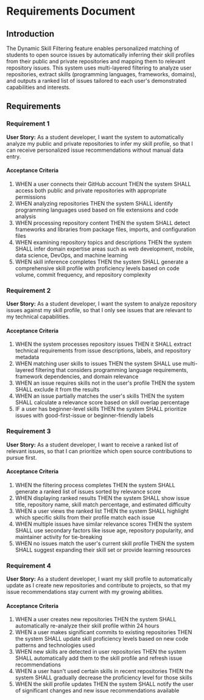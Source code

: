 # Requirements Document

## Introduction

The Dynamic Skill Filtering feature enables personalized matching of students to open source issues by automatically inferring their skill profiles from their public and private repositories and mapping them to relevant repository issues. This system uses multi-layered filtering to analyze user repositories, extract skills (programming languages, frameworks, domains), and outputs a ranked list of issues tailored to each user's demonstrated capabilities and interests.

## Requirements

### Requirement 1

**User Story:** As a student developer, I want the system to automatically analyze my public and private repositories to infer my skill profile, so that I can receive personalized issue recommendations without manual data entry.

#### Acceptance Criteria

1. WHEN a user connects their GitHub account THEN the system SHALL access both public and private repositories with appropriate permissions
2. WHEN analyzing repositories THEN the system SHALL identify programming languages used based on file extensions and code analysis
3. WHEN processing repository content THEN the system SHALL detect frameworks and libraries from package files, imports, and configuration files
4. WHEN examining repository topics and descriptions THEN the system SHALL infer domain expertise areas such as web development, mobile, data science, DevOps, and machine learning
5. WHEN skill inference completes THEN the system SHALL generate a comprehensive skill profile with proficiency levels based on code volume, commit frequency, and repository complexity

### Requirement 2

**User Story:** As a student developer, I want the system to analyze repository issues against my skill profile, so that I only see issues that are relevant to my technical capabilities.

#### Acceptance Criteria

1. WHEN the system processes repository issues THEN it SHALL extract technical requirements from issue descriptions, labels, and repository metadata
2. WHEN matching user skills to issues THEN the system SHALL use multi-layered filtering that considers programming language requirements, framework dependencies, and domain relevance
3. WHEN an issue requires skills not in the user's profile THEN the system SHALL exclude it from the results
4. WHEN an issue partially matches the user's skills THEN the system SHALL calculate a relevance score based on skill overlap percentage
5. IF a user has beginner-level skills THEN the system SHALL prioritize issues with good-first-issue or beginner-friendly labels

### Requirement 3

**User Story:** As a student developer, I want to receive a ranked list of relevant issues, so that I can prioritize which open source contributions to pursue first.

#### Acceptance Criteria

1. WHEN the filtering process completes THEN the system SHALL generate a ranked list of issues sorted by relevance score
2. WHEN displaying ranked results THEN the system SHALL show issue title, repository name, skill match percentage, and estimated difficulty
3. WHEN a user views the ranked list THEN the system SHALL highlight which specific skills from their profile match each issue
4. WHEN multiple issues have similar relevance scores THEN the system SHALL use secondary factors like issue age, repository popularity, and maintainer activity for tie-breaking
5. WHEN no issues match the user's current skill profile THEN the system SHALL suggest expanding their skill set or provide learning resources

### Requirement 4

**User Story:** As a student developer, I want my skill profile to automatically update as I create new repositories and contribute to projects, so that my issue recommendations stay current with my growing abilities.

#### Acceptance Criteria

1. WHEN a user creates new repositories THEN the system SHALL automatically re-analyze their skill profile within 24 hours
2. WHEN a user makes significant commits to existing repositories THEN the system SHALL update skill proficiency levels based on new code patterns and technologies used
3. WHEN new skills are detected in user repositories THEN the system SHALL automatically add them to the skill profile and refresh issue recommendations
4. WHEN a user hasn't used certain skills in recent repositories THEN the system SHALL gradually decrease the proficiency level for those skills
5. WHEN the skill profile updates THEN the system SHALL notify the user of significant changes and new issue recommendations available